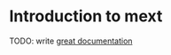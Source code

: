 # Introduction to mext

TODO: write [great documentation](http://jacobian.org/writing/what-to-write/)
